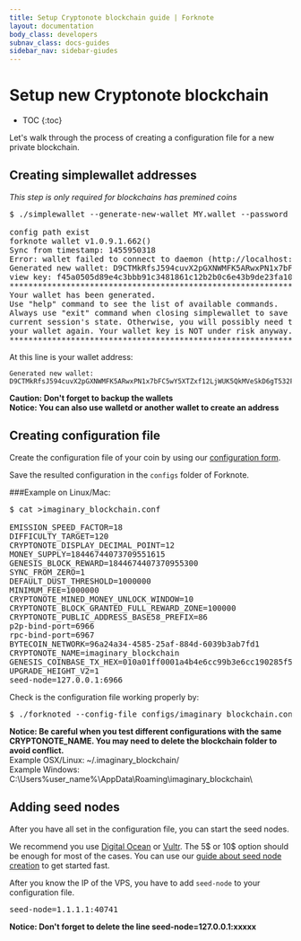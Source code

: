 ```yaml
---
title: Setup Cryptonote blockchain guide | Forknote
layout: documentation
body_class: developers
subnav_class: docs-guides
sidebar_nav: sidebar-giudes
---
```


# Setup new Cryptonote blockchain

* TOC
{:toc}


Let's walk through the process of creating a configuration file for a new private blockchain.



## Creating simplewallet addresses

*This step is only required for blockchains has premined coins*

<pre class="terminal">$ ./simplewallet --generate-new-wallet MY.wallet --password PASSWORD

config path exist
forknote wallet v1.0.9.1.662()
Sync from timestamp: 1455950318
Error: wallet failed to connect to daemon (http://localhost:29081).
Generated new wallet: D9CTMkRfsJ594cuvX2pGXNWMFK5ARwxPN1x7bFC5wY5XTZxf12LjWUK5QkMVeSkD6gT532FepdaohRYkt99e9gdF6hyrUgx
view key: f45a0505d89e4c3bbb91c3481861c12b2b0c6e43b9de23fa108a48a0db116901
**********************************************************************
Your wallet has been generated.
Use "help" command to see the list of available commands.
Always use "exit" command when closing simplewallet to save
current session's state. Otherwise, you will possibly need to synchronize 
your wallet again. Your wallet key is NOT under risk anyway.
**********************************************************************
</pre>

At this line is your wallet address:
```
Generated new wallet: D9CTMkRfsJ594cuvX2pGXNWMFK5ARwxPN1x7bFC5wY5XTZxf12LjWUK5QkMVeSkD6gT532FepdaohRYkt99e9gdF6hyrUgx
```

**Caution: Don't forget to backup the wallets**<br />
**Notice: You can also use walletd or another wallet to create an address**


## Creating configuration file

Create the configuration file of your coin by using our [configuration form][create].

Save the resulted configuration in the `configs` folder of Forknote.

###Example on Linux/Mac:

<pre class="terminal">$ cat >imaginary_blockchain.conf 

EMISSION_SPEED_FACTOR=18
DIFFICULTY_TARGET=120
CRYPTONOTE_DISPLAY_DECIMAL_POINT=12
MONEY_SUPPLY=18446744073709551615
GENESIS_BLOCK_REWARD=1844674407370955300
SYNC_FROM_ZERO=1
DEFAULT_DUST_THRESHOLD=1000000
MINIMUM_FEE=1000000
CRYPTONOTE_MINED_MONEY_UNLOCK_WINDOW=10
CRYPTONOTE_BLOCK_GRANTED_FULL_REWARD_ZONE=100000
CRYPTONOTE_PUBLIC_ADDRESS_BASE58_PREFIX=86
p2p-bind-port=6966
rpc-bind-port=6967
BYTECOIN_NETWORK=96a24a34-4585-25af-884d-6039b3ab7fd1
CRYPTONOTE_NAME=imaginary_blockchain
GENESIS_COINBASE_TX_HEX=010a01ff0001a4b4e6cc99b3e6cc190285f558a81f548c1a7be29836e8f512cc33738d07326eeb22a6f4c5b5e1a3aa8e210187216740de551aedfd1b6d8ee7ce73e88a2cc22297d44b46dd4ee5ef6d864e5b
UPGRADE_HEIGHT_V2=1
seed-node=127.0.0.1:6966
</pre>

Check is the configuration file working properly by:
<pre class="terminal">$ ./forknoted --config-file configs/imaginary_blockchain.conf
</pre>

**Notice: Be careful when you test different configurations with the same CRYPTONOTE_NAME. You may need to delete the blockchain folder to avoid conflict.**<br>
Example OSX/Linux: ~/.imaginary_blockchain/ <br>
Example Windows: C:\Users\%user_name%\AppData\Roaming\imaginary_blockchain\


## Adding seed nodes

After you have all set in the configuration file, you can start the seed nodes.

We recommend you use [Digital Ocean][ditital-ocean] or [Vultr][vultr]. The 5$ or 10$ option should be enough for most of the cases.
You can use our [guide about seed node creation][seed-node-guide] to get started fast.

After you know the IP of the VPS, you have to add `seed-node` to your configuration file.

<pre class="terminal">seed-node=1.1.1.1:40741
</pre>

**Notice: Don't forget to delete the line seed-node=127.0.0.1:xxxxx**


[supported-parameters]: /documentation/daemon/#command-line-options-and-settings-options
[create]: /create/
[seed-node-guide]: /guides/starting-seed-node/
[ditital-ocean]: https://www.digitalocean.com/?refcode=8ebba1ef9746
[vultr]: http://www.vultr.com/?ref=6832621
